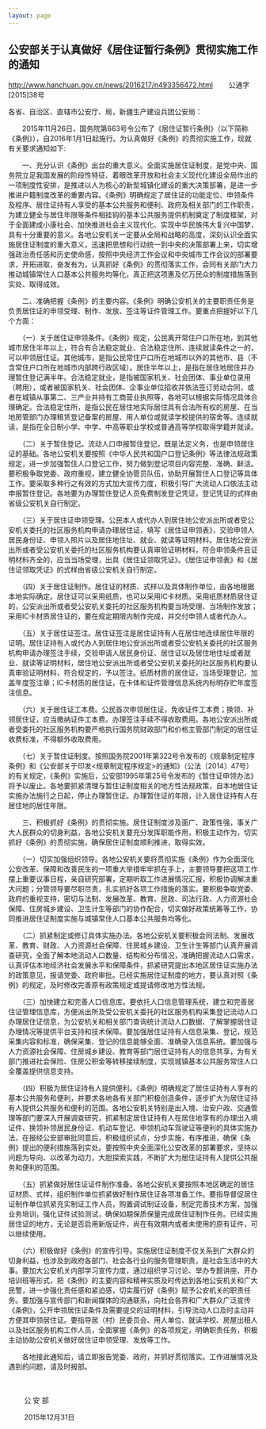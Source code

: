 ```yaml
---
layout: page
---
```

## 公安部关于认真做好《居住证暂行条例》贯彻实施工作的通知

http://www.hanchuan.gov.cn/news/2016217/n493356472.html
　　公通字[2015]38号 

各省、自治区、直辖市公安厅、局，新疆生产建设兵团公安局：

　　2015年11月26日，国务院第663号令公布了《居住证暂行条例》（以下简称《条例》），自2016年1月1日起施行。为认真做好《条例》的贯彻实施工作，现就有关要求通知如下:

　　一、充分认识《条例》出台的重大意义。全面实施居住证制度，是党中央、国务院立足我国发展的阶段性特征、着眼改革开放和社会主义现代化建设全局作出的一项制度性安排，是推进以人为核心的新型城镇化建设的重大决策部署，是进一步推进户籍制度改革的重要内容。《条例》明确规定了居住证的功能定位、申领条件及程序、居住证持有人享受的基本公共服务和便利、政府及相关部门的工作职责，为建立健全与居住年限等条件相挂钩的基本公共服务提供机制奠定了制度框架，对于全面建成小康社会、加快推进社会主义现代化、实现中华民族伟大复兴中国梦，具有十分重要的意义。各地公安机关一定要从全局和战略的高度，深刻认识全面实施居住证制度的重大意义，迅速把思想和行动统一到中央的决策部署上来，切实增强政治责任感和历史使命感，按照中央经济工作会议和中央城市工作会议的部署要求，开拓进取，奋发有为，认真抓好《条例》的贯彻落实工作，会同有关部门大力推动城镇常住人口基本公共服务均等化，真正把这项惠及亿万民众的制度措施落到实处、取得成效。

　　二、准确把握《条例》的主要内容。《条例》明确公安机关的主要职责任务是负责居住证的申领受理、制作、发放、签注等证件管理工作。要重点把握好以下几个方面：

　　（一）关于居住证申领条件。《条例》规定，公民离开常住户口所在地，到其他城市居住半年以上，符合有合法稳定就业、合法稳定住所、连续就读条件之一的，可以申领居住证。其他城市，是指公民常住户口所在地城市以外的其他市、县（不含常住户口所在地城市内部跨行政区域）。居住半年以上，是指在居住地居住并办理暂住登记满半年。合法稳定就业，是指被国家机关、社会团体、事业单位录用（聘用），或者被国家机关、社会团体、企事业单位招收并依法签订劳动合同，或者在城镇从事第二、三产业并持有工商营业执照等，各地可以根据实际情况具体合理确定。合法稳定住所，是指公民在居住地实际居住具有合法所有权的房屋、在当地房管部门办理租赁登记备案的房屋、用人单位或就读学校提供的宿舍等。连续就读，是指在全日制小学、中学、中高等职业学校或普通高等学校取得学籍并就读。

　　（二）关于暂住登记。流动人口申报暂住登记，既是法定义务，也是申领居住证的基础。各地公安机关要按照《中华人民共和国户口登记条例》等法律法规政策规定，进一步加强暂住人口登记工作，努力做到登记项目内容完整、准确、鲜活。要积极争取党委、政府重视，建立健全协管员队伍，协助开展暂住人口登记等具体工作。要采取多种行之有效的方式加大宣传力度，积极引导广大流动人口依法主动申报暂住登记。各地要为办理暂住登记人员免费制发登记凭证，登记凭证的式样由省级公安机关自行制定。

　　（三）关于居住证申领受理。公民本人或代办人到居住地公安派出所或者受公安机关委托的社区服务机构申请办理居住证，填写《居住证申领表》，交验申领人居民身份证、申领人照片以及居住地住址、就业、就读等证明材料。居住地公安派出所或者受公安机关委托的社区服务机构要认真审验证明材料，符合申领条件且证明材料齐全的，应当当场受理，出具《居住证领取凭证》。《居住证申领表》和《居住证领取凭证》的式样由省级公安机关自行制定。

　　（四）关于居住证制作。居住证的材质、式样以及具体制作单位，由各地根据本地实际确定。居住证可以采用纸质，也可以采用IC卡材质。采用纸质材质居住证的，公安派出所或者受公安机关委托的社区服务机构要当场受理、当场制作发放；采用IC卡材质居住证的，要在规定期限内制作完成，并交付申领人或者代办人。

　　（五）关于居住证签注。居住证签注是居住证持有人在居住地连续居住年限的证明。居住证持有人或代办人到居住地公安派出所或者受公安机关委托的社区服务机构申请办理签注手续，交验申请人居民身份证、居住证以及居住地住址或者就业、就读等证明材料，居住地公安派出所或者受公安机关委托的社区服务机构要认真审验证明材料，符合规定的，予以签注。纸质材质的居住证，当场受理登记，加盖年度签注章；IC卡材质的居住证，在卡体和证件管理信息系统内标明存贮年度签注信息。

　　（六）关于居住证工本费。公民首次申领居住证，免收证件工本费；换领、补领居住证，应当缴纳证件工本费。办理签注手续不得收取费用。各地公安派出所或者受委托的社区服务机构要严格执行国务院财政部门和价格主管部门制定的居住证收费标准，不得额外收取费用。

　　（七）关于暂住证制度。按照国务院2001年第322号令发布的《规章制定程序条例》和《公安部关于印发<规章制定程序规定>的通知》（公法〔2014〕47号）的有关规定，《条例》实施后，公安部1995年第25号令发布的《暂住证申领办法》将予以废止。各地要抓紧清理与暂住证制度相关的地方性法规政策，自本地居住证实施办法施行之日起，停止办理暂住证。办理暂住证的年限，计入居住证持有人在居住地的居住年限。

　　三、积极抓好《条例》的贯彻实施。居住证制度涉及面广、政策性强，事关广大人民群众的切身利益，各地公安机关要充分发挥职能作用，积极主动作为，切实抓好《条例》的贯彻实施，确保居住证制度顺利推进，取得实效。

　　（一）切实加强组织领导。各地公安机关要将贯彻实施《条例》作为全面深化公安改革、保障和改善民生的一项重大举措牢牢抓在手上，主要领导要把这项工作摆上重要议事日程，亲自研究部署，定期听取工作进展情况汇报，积极协调解决重大问题；分管领导要尽职尽责，扎实抓好各项工作措施的落实。要积极争取党委、政府的重视支持，密切与法制、发展改革、教育、民政、司法行政、人力资源社会保障、住房城乡建设、卫生计生等部门的协作配合，切实做好政策统筹等工作，协同推进居住证制度实施与城镇常住人口基本公共服务均等化。

　　（二）抓紧制定或修订具体实施办法。各地公安机关要积极会同法制、发展改革、教育、财政、人力资源社会保障、住房城乡建设、卫生计生等部门认真开展调查研究，全面了解本地流动人口数量、结构和分布情况，准确把握流动人口需求，认真评估本地经济社会发展水平和保障条件，抓紧研究提出本地区居住证实施办法的政策意见，报请党委、政府审批。已经实施居住证制度的地方，要认真对照《条例》的规定，及时修改完善原有政策规定或提请修改地方性法规。

　　（三）加快建立和完善人口信息库。要依托人口信息管理系统，建立和完善居住证管理信息库，方便派出所及受公安机关委托的社区服务机构采集登记流动人口办理居住证信息，为公安机关和相关部门查询统计流动人口数据、了解掌握居住证办理情况等提供平台支持和技术保障。要加强居住证持有人信息采集、登记，规范采集内容和标准，确保采集、登记的信息能够全面、准确录入信息系统。要加强与人力资源社会保障、住房城乡建设、教育等部门居住证持有人的信息共享，为有关部门推进社会保险、住房公积金等转移接续制度，实现城镇基本公共服务常住人口全覆盖提供信息支持。

　　（四）积极为居住证持有人提供便利。《条例》明确规定了居住证持有人享有的基本公共服务和便利，并要求各地各有关部门积极创造条件，逐步扩大为居住证持有人提供公共服务和便利的范围。各地公安机关特别是出入境、治安户政、交通管理等部门要深入开展调查研究，抓紧制定居住证持有人在居住地享有的办理出入境证件、换领补领居民身份证、机动车登记、申领机动车驾驶证等便利的具体实施办法，在报经公安部审批同意后，积极组织试点，分步实施，有序推进，确保《条例》提出的便利措施落到实处。要按照中央全面深化公安改革的部署要求，坚持以问题为导向、以改革为动力，大胆探索实践，不断扩大为居住证持有人提供公共服务和便利的范围。

　　（五）抓紧做好居住证证件制作准备。各地公安机关要按照本地区确定的居住证材质、式样，组织制作单位抓紧做好制作居住证各项准备工作。要指导督促居住证制作单位抓紧充实制证工作人员，购置调试制证设备，制定完善技术方案，加强业务培训，强化证件试验测试，确保如期保质保量完成居住证制作任务。已经实施居住证的地方，无论是否启用新版证件，尚在有效期内或者未使用的原有证件，可以继续使用。

　　（六）积极做好《条例》的宣传引导。实施居住证制度不仅关系到广大群众的切身利益，也涉及到政府各部门、社会各行业的服务管理职责，是社会生活中的大事。要加大公安机关内部学习宣传力度，通过组织学习讨论、举办专题讲座、开办培训班等形式，把《条例》的主要内容和精神实质及时传达到各地公安机关和广大民警，进一步强化责任感和紧迫感，切实履行好《条例》赋予公安机关的职责任务。要加强与宣传部门和新闻媒体的沟通联系，向社会各界和广大群众广泛宣传《条例》，公开申领居住证条件及需要提交的证明材料，引导流动人口及时主动并方便其申领居住证。要指导居（村）民委员会、用人单位、就读学校、房屋出租人以及社区服务机构工作人员，全面掌握《条例》的各项规定，明确职责任务，积极主动协助公安机关做好居住证申领受理、发放等工作。

　　各地接此通知后，请立即报告党委、政府，并抓好贯彻落实。工作进展情况及遇到的问题，请及时报部。

　

　　                          公 安 部

　　                         2015年12月31日

